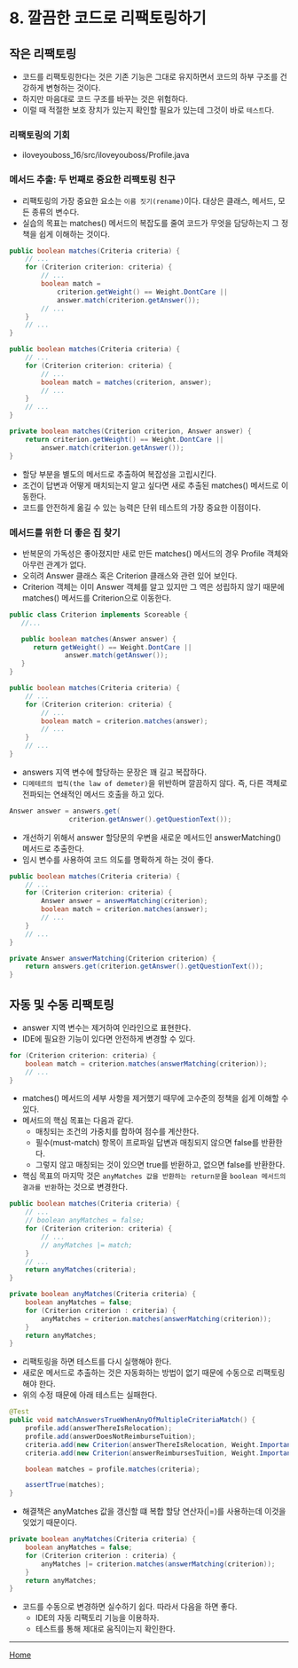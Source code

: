 # 8. 깔끔한 코드로 리팩토링하기

## 작은 리팩토링

- 코드를 리팩토링한다는 것은 기존 기능은 그대로 유지하면서 코드의 하부 구조를 건강하게 변형하는 것이다.
- 하지만 마음대로 코드 구조를 바꾸는 것은 위험하다.
- 이럴 때 적절한 보호 장치가 있는지 확인할 필요가 있는데 그것이 바로 `테스트`다.

### 리팩토링의 기회

- iloveyouboss_16/src/iloveyouboss/Profile.java

### 메서드 추출: 두 번째로 중요한 리팩토링 친구

- 리팩토링의 가장 중요한 요소는 `이름 짓기(rename)`이다. 대상은 클래스, 메서드, 모든 종류의 변수다.
- 실습의 목표는 matches() 메서드의 복잡도를 줄여 코드가 무엇을 담당하는지 그 정책을 쉽게 이해하는 것이다.

```java
public boolean matches(Criteria criteria) {
    // ...
    for (Criterion criterion: criteria) {
        // ...
        boolean match = 
            criterion.getWeight() == Weight.DontCare ||
            answer.match(criterion.getAnswer());
        // ...
    }
    // ...
}
```

```java
public boolean matches(Criteria criteria) {
    // ...
    for (Criterion criterion: criteria) {
        // ...
        boolean match = matches(criterion, answer);
        // ...
    }
    // ...
}

private boolean matches(Criterion criterion, Answer answer) {
    return criterion.getWeight() == Weight.DontCare ||
        answer.match(criterion.getAnswer());
}
```

- 할당 부분을 별도의 메서드로 추출하여 복잡성을 고립시킨다.
- 조건이 답변과 어떻게 매치되는지 알고 싶다면 새로 추출된 matches() 메서드로 이동한다.
- 코드를 안전하게 옮길 수 있는 능력은 단위 테스트의 가장 중요한 이점이다.

### 메서드를 위한 더 좋은 집 찾기

- 반복문의 가독성은 좋아졌지만 새로 만든 matches() 메서드의 경우 Profile 객체와 아무런 관계가 없다.
- 오히려 Answer 클래스 혹은 Criterion 클래스와 관련 있어 보인다.
- Criterion 객체는 이미 Answer 객체를 알고 있지만 그 역은 성립하지 않기 때문에 matches() 메서드를 Criterion으로 이동한다.

```java
public class Criterion implements Scoreable {
   //... 

   public boolean matches(Answer answer) {
      return getWeight() == Weight.DontCare ||
              answer.match(getAnswer());
   }
}
```

```java
public boolean matches(Criteria criteria) {
    // ...
    for (Criterion criterion: criteria) {
        // ...
        boolean match = criterion.matches(answer);
        // ...
    }
    // ...
}
```

- answers 지역 변수에 할당하는 문장은 꽤 길고 복잡하다.
- `디메테르의 법칙(the law of demeter)`을 위반하며 깔끔하지 않다. 즉, 다른 객체로 전파되는 연쇄적인 메서드 호출을 하고 있다.

```java
Answer answer = answers.get(
               criterion.getAnswer().getQuestionText());
```

- 개선하기 위해서 answer 할당문의 우변을 새로운 메서드인 answerMatching() 메서드로 추출한다.
- 임시 변수를 사용하여 코드 의도를 명확하게 하는 것이 좋다.

```java
public boolean matches(Criteria criteria) {
    // ...
    for (Criterion criterion: criteria) {
        Answer answer = answerMatching(criterion);
        boolean match = criterion.matches(answer);
        // ...
    }
    // ...
}

private Answer answerMatching(Criterion criterion) {
    return answers.get(criterion.getAnswer().getQuestionText());
}
```


## 자동 및 수동 리팩토링

- answer 지역 변수는 제거하여 인라인으로 표현한다.
- IDE에 필요한 기능이 있다면 안전하게 변경할 수 있다.

```java
for (Criterion criterion: criteria) {
    boolean match = criterion.matches(answerMatching(criterion));
    // ...
}
```

- matches() 메서드의 세부 사항을 제거했기 때무에 고수준의 정책을 쉽게 이해할 수 있다.
- 메서드의 핵심 목표는 다음과 같다.
  - 매칭되는 조건의 가중치를 합하여 점수를 계산한다.
  - 필수(must-match) 항목이 프로파일 답변과 매칭되지 않으면 false를 반환한다.
  - 그렇지 않고 매칭되는 것이 있으면 true를 반환하고, 없으면 false를 반환한다.
- 핵심 목표의 마지막 것은 `anyMatches 값을 반환하는 return문`을 `boolean 메서드의 결과를 반환`하는 것으로 변경한다.

```java
public boolean matches(Criteria criteria) {
    // ...
    // boolean anyMatches = false;
    for (Criterion criterion: criteria) {
        // ...
        // anyMatches |= match;
    }
    // ...
    return anyMatches(criteria);
}

private boolean anyMatches(Criteria criteria) {
    boolean anyMatches = false;
    for (Criterion criterion : criteria) {
        anyMatches = criterion.matches(answerMatching(criterion));
    }
    return anyMatches;
}
```

- 리팩토링을 하면 테스트를 다시 실행해야 한다.
- 새로운 메서드로 추출하는 것은 자동화하는 방법이 없기 때문에 수동으로 리팩토링해야 한다.
- 위의 수정 때문에 아래 테스트는 실패한다.

```java
@Test
public void matchAnswersTrueWhenAnyOfMultipleCriteriaMatch() {
    profile.add(answerThereIsRelocation);
    profile.add(answerDoesNotReimburseTuition);
    criteria.add(new Criterion(answerThereIsRelocation, Weight.Important));
    criteria.add(new Criterion(answerReimbursesTuition, Weight.Important));

    boolean matches = profile.matches(criteria);

    assertTrue(matches);
}
```

- 해결책은 anyMatches 값을 갱신할 떄 복합 할당 연산자(|=)를 사용하는데 이것을 잊었기 때문이다.

```java
private boolean anyMatches(Criteria criteria) {
    boolean anyMatches = false;
    for (Criterion criterion : criteria) {
        anyMatches |= criterion.matches(answerMatching(criterion));
    }
    return anyMatches;
}
```

- 코드를 수동으로 변경하면 실수하기 쉽다. 따라서 다음을 하면 좋다.
  - IDE의 자동 리팩토리 기능을 이용하자.
  - 테스트를 통해 제대로 움직이는지 확인한다.

---
[Home](../README.md)
